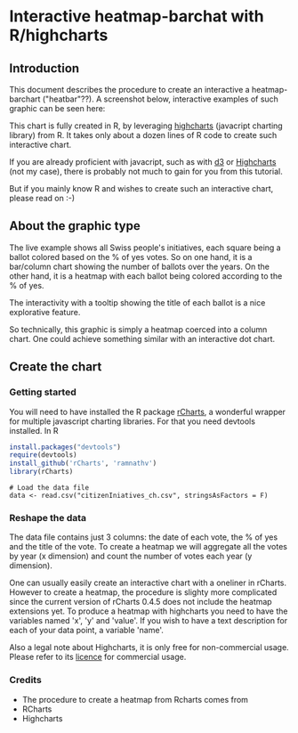 # Interactive heatmap-barchat with R/highcharts


## Introduction

This document describes the procedure to create an interactive a heatmap-barchart ("heatbar"??). A screenshot below, interactive examples of such graphic can be seen here:



This chart is fully created in R, by leveraging [highcharts](http://www.highcharts.com) (javacript charting library) from R. It takes only about a dozen lines of R code to create such interactive chart. 

If you are already proficient with javacript, such as with [d3](http://d3js.org) or [Highcharts](http://www.highcharts.com) (not my case), there is probably not much to gain for you from this tutorial. 

But if you mainly know R and wishes to create such an interactive chart, please read on :-)

## About the graphic type
The live example shows all Swiss people's initiatives, each square being a ballot colored based on the % of yes votes. So on one hand, it is a bar/column chart showing the number of ballots over the years. On the other hand, it is a heatmap with each ballot being colored according to the % of yes. 

The interactivity with a tooltip showing the title of each ballot is a nice explorative feature.

So technically, this graphic is simply a heatmap coerced into a column chart. One could achieve something similar with an interactive dot chart. 


## Create the chart

### Getting started

You will need to have installed the R package [rCharts](http://rcharts.io), a wonderful wrapper for multiple javascript charting libraries. For that you need devtools installed. In R

```R
install.packages("devtools")
require(devtools)
install_github('rCharts', 'ramnathv')
library(rCharts)
```

```
# Load the data file
data <- read.csv("citizenIniatives_ch.csv", stringsAsFactors = F)
```



### Reshape the data

The data file contains just 3 columns: the date of each vote, the % of yes and the title of the vote. To create a heatmap we will aggregate all the votes by year (x dimension) and count the number of votes each year (y dimension).


One can usually easily create an interactive chart with a oneliner in rCharts. 
However to create a heatmap, the procedure is slighty more complicated since the current version of rCharts 0.4.5 does not include the heatmap extensions yet.
To produce a heatmap with highcharts you need to have the variables named 'x', 'y' and 'value'. If you wish to have a text description for each of your data point, a variable 'name'. 



Also a legal note about Highcharts, it is only free for non-commercial usage. Please refer to its [licence](http://www.highcharts.com/products/highcharts/#non-commercia) for commercial usage.


### Credits
* The procedure to create a heatmap from Rcharts comes from
* RCharts
* Highcharts










